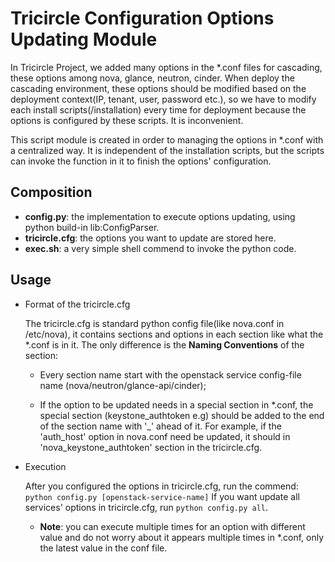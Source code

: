 Tricircle Configuration Options Updating Module
===============================================

In Tricircle Project, we added many options in the *.conf files for cascading, these options
among nova, glance, neutron, cinder. When deploy the cascading environment, these options should
be modified based on the deployment context(IP, tenant, user, password etc.), so we have to
modify each install scripts(/installation) every time for deployment because the options is
configured by these scripts. It is inconvenient.

This script module is created in order to managing the options in *.conf with a centralized way.
It is independent of the installation scripts, but the scripts can invoke the function in it to
finish the options' configuration.

Composition
------
* **config.py**: the implementation to execute options updating, using python build-in lib:ConfigParser.
* **tricircle.cfg**: the options you want to update are stored here.
* **exec.sh**: a very simple shell commend to invoke the python code.

Usage
-------
- Format of the tricircle.cfg

    The tricircle.cfg is standard python config file(like nova.conf in /etc/nova), it contains
    sections and options in each section like what the *.conf is in it. The only difference is
    the **Naming Conventions** of the section:

    + Every section name start with the openstack service config-file name
    (nova/neutron/glance-api/cinder);

    + If the option to be updated needs in a special section in *.conf, the special section
    (keystone_authtoken e.g) should be added to the end of the section name with '_' ahead of
    it. For example, if the 'auth_host' option in nova.conf need be updated, it should in
    'nova_keystone_authtoken' section in the tricircle.cfg.

- Execution

    After you configured the options in tricircle.cfg, run the commend:
        ```python config.py [openstack-service-name]```
    If you want update all services' options in tricircle.cfg, run ```python config.py all```.

    + **Note**: you can execute multiple times for an option with different value and do
    not worry about it appears multiple times in *.conf, only the latest value in the conf
    file.
